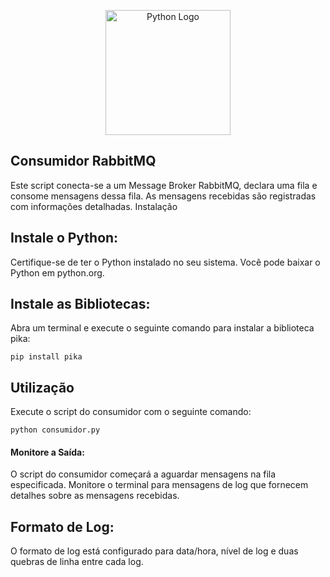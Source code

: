 <p align="center">
  <img src="https://www.python.org/static/community_logos/python-logo-master-v3-TM.png" alt="Python Logo" width="200"/>
</p>

## Consumidor RabbitMQ

Este script conecta-se a um Message Broker RabbitMQ, declara uma fila e consome mensagens dessa fila. As mensagens recebidas são registradas com informações detalhadas.
Instalação

## Instale o Python:

Certifique-se de ter o Python instalado no seu sistema. Você pode baixar o Python em python.org.

## Instale as Bibliotecas:

Abra um terminal e execute o seguinte comando para instalar a biblioteca pika:

    pip install pika

## Utilização



Execute o script do consumidor com o seguinte comando:

    python consumidor.py

#### Monitore a Saída:

O script do consumidor começará a aguardar mensagens na fila especificada. Monitore o terminal para mensagens de log que fornecem detalhes sobre as mensagens recebidas.

## Formato de Log:

O formato de log está configurado para data/hora, nível de log e duas quebras de linha entre cada log. 